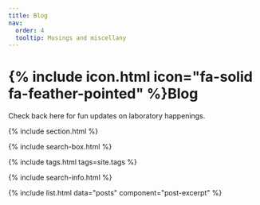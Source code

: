 ```yaml
---
title: Blog
nav:
  order: 4
  tooltip: Musings and miscellany
---
```


# {% include icon.html icon="fa-solid fa-feather-pointed" %}Blog

Check back here for fun updates on laboratory happenings. 

{% include section.html %}

{% include search-box.html %}

{% include tags.html tags=site.tags %}

{% include search-info.html %}

{% include list.html data="posts" component="post-excerpt" %}
